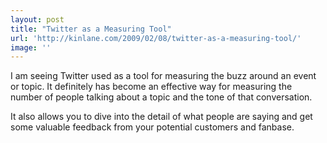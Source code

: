 ```yaml
---
layout: post
title: "Twitter as a Measuring Tool"
url: 'http://kinlane.com/2009/02/08/twitter-as-a-measuring-tool/'
image: ''
---
```


I am seeing Twitter used as a tool for measuring the buzz around an event or topic. It definitely has become an effective way for measuring the number of people talking about a topic and the tone of that conversation.

It also allows you to dive into the detail of what people are saying and get some valuable feedback from your potential customers and fanbase.